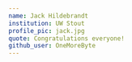```yaml
---
name: Jack Hildebrandt
institution: UW Stout
profile_pic: jack.jpg
quote: Congratulations everyone!
github_user: OneMoreByte
---
```

